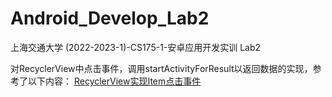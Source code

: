 # Android_Develop_Lab2
上海交通大学 (2022-2023-1)-CS175-1-安卓应用开发实训 Lab2

对RecyclerView中点击事件，调用startActivityForResult以返回数据的实现，参考了以下内容：
<a href="https://blog.csdn.net/ymtianyu/article/details/109352193">
RecyclerView实现Item点击事件
</a>

